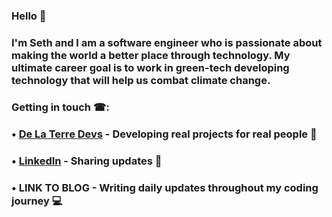 ### Hello 👋 
### I'm Seth and I am a software engineer who is passionate about making the world a better place through technology. My ultimate career goal is to work in green-tech developing technology that will help us combat climate change.

### Getting in touch ☎:
###  • [De La Terre Devs](https://www.delaterredevs.com/) - Developing real projects for real people 🔨
###  • [LinkedIn](https://www.linkedin.com/in/seth-bradshaw/) - Sharing updates 📝
###  • LINK TO BLOG - Writing daily updates throughout my coding journey 💻
<!--
**seth-bradshaw/seth-bradshaw** is a ✨ _special_ ✨ repository because its `README.md` (this file) appears on your GitHub profile.

Here are some ideas to get you started:

- 🔭 I’m currently working on ...
- 🌱 I’m currently learning ...
- 👯 I’m looking to collaborate on ...
- 🤔 I’m looking for help with ...
- 💬 Ask me about ...
- 📫 How to reach me: ...
- 😄 Pronouns: ...
- ⚡ Fun fact: ...
-->
